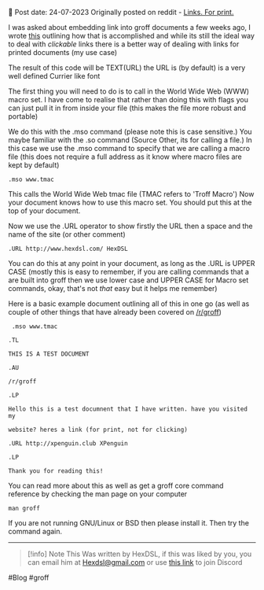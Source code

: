 

📆 Post date: 24-07-2023 
Originally posted on reddit - [Links. For print.](https://www.reddit.com/r/groff/comments/agkgqn/links_for_print/)

I was asked about embedding link into groff documents a few weeks ago, I wrote [this](https://www.reddit.com/r/groff/comments/ac7tkb/clickable_web_links_in_your_final_pdf/) outlining how that is accomplished and while its still the ideal way to deal with *clickable* links there is a better way of dealing with links for printed documents (my use case)

The result of this code will be TEXT(URL) the URL is (by default) is a very well defined Currier like font

The first thing you will need to do is to call in the World Wide Web (WWW) macro set. I have come to realise that rather than doing this with flags you can just pull it in from inside your file (this makes the file more robust and portable)

We do this with the .mso command (please note this is case sensitive.) You maybe familiar with the .so command (Source Other, its for calling a file.) In this case we use the .mso command to specify that we are calling a macro file (this does not require a full address as it know where macro files are kept by default)

```
.mso www.tmac
```

This calls the World Wide Web tmac file (TMAC refers to 'Troff Macro') Now your document knows how to use this macro set. You should put this at the top of your document.

Now we use the .URL operator to show firstly the URL then a space and the name of the site (or other comment)

```
.URL http://www.hexdsl.com/ HexDSL
```

You can do this at any point in your document, as long as the .URL is UPPER CASE (mostly this is easy to remember, if you are calling commands that a are built into groff then we use lower case and UPPER CASE for Macro set commands, okay, that's not *that* easy but it helps me remember)

Here is a basic example document outlining all of this in one go (as well as couple of other things that have already been covered on [/r/groff](https://www.reddit.com/r/groff))

```
 .mso www.tmac

.TL

THIS IS A TEST DOCUMENT

.AU

/r/groff

.LP

Hello this is a test documnent that I have written. have you visited my

website? heres a link (for print, not for clicking)

.URL http://xpenguin.club XPenguin

.LP

Thank you for reading this!
```

You can read more about this as well as get a groff core command reference by checking the man page on your computer

``` 
man groff
```

If you are not running GNU/Linux or BSD then please install it. Then try the command again.


---


> [!info] Note
> This Was written by HexDSL, if this was liked by you, you can email him at [Hexdsl@gmail.com](mailto:hexdsl@gmail.com) or use [this link](https://discord.hexdsl.com) to join Discord

#Blog #groff 